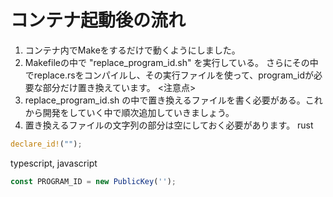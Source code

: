 # コンテナ起動後の流れ

1. コンテナ内でMakeをするだけで動くようにしました。
2. Makefileの中で "replace_program_id.sh" を実行している。
さらにその中でreplace.rsをコンパイルし、その実行ファイルを使って、program_idが必要な部分だけ置き換えています。
<注意点>
1. replace_program_id.sh の中で置き換えるファイルを書く必要がある。これから開発をしていく中で順次追加していきましょう。
2. 置き換えるファイルの文字列の部分は空にしておく必要があります。
rust
```rs
declare_id!("");
```

typescript, javascript
```ts
const PROGRAM_ID = new PublicKey('');
```
